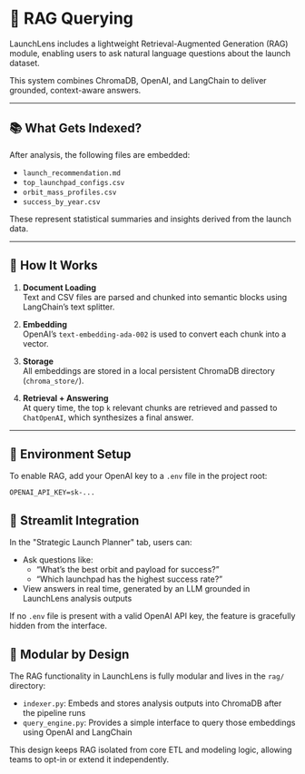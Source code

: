 # 💬 RAG Querying

LaunchLens includes a lightweight Retrieval-Augmented Generation (RAG) module, enabling users to ask natural language questions about the launch dataset.

This system combines ChromaDB, OpenAI, and LangChain to deliver grounded, context-aware answers.

---

## 📚 What Gets Indexed?

After analysis, the following files are embedded:

- `launch_recommendation.md`
- `top_launchpad_configs.csv`
- `orbit_mass_profiles.csv`
- `success_by_year.csv`

These represent statistical summaries and insights derived from the launch data.

---

## 🔧 How It Works

1. **Document Loading**  
   Text and CSV files are parsed and chunked into semantic blocks using LangChain’s text splitter.

2. **Embedding**  
   OpenAI’s `text-embedding-ada-002` is used to convert each chunk into a vector.

3. **Storage**  
   All embeddings are stored in a local persistent ChromaDB directory (`chroma_store/`).

4. **Retrieval + Answering**  
   At query time, the top `k` relevant chunks are retrieved and passed to `ChatOpenAI`, which synthesizes a final answer.

---

## 🔐 Environment Setup

To enable RAG, add your OpenAI key to a `.env` file in the project root:

```env
OPENAI_API_KEY=sk-...
```

## 🧠 Streamlit Integration

In the "Strategic Launch Planner" tab, users can:

- Ask questions like:
  - “What’s the best orbit and payload for success?”
  - “Which launchpad has the highest success rate?”
- View answers in real time, generated by an LLM grounded in LaunchLens analysis outputs

If no `.env` file is present with a valid OpenAI API key, the feature is gracefully hidden from the interface.


## 🧩 Modular by Design

The RAG functionality in LaunchLens is fully modular and lives in the `rag/` directory:

- `indexer.py`: Embeds and stores analysis outputs into ChromaDB after the pipeline runs
- `query_engine.py`: Provides a simple interface to query those embeddings using OpenAI and LangChain

This design keeps RAG isolated from core ETL and modeling logic, allowing teams to opt-in or extend it independently.
